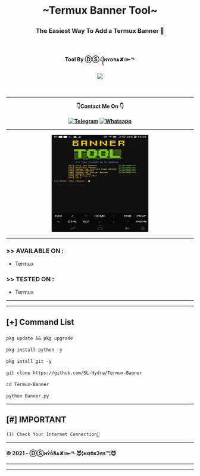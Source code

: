 <h1><p align= "center">~Termux Banner Tool~</p></h1>
<h3><p align= "center">The Easiest Way To Add a Termux Banner 🤗</p></h3><br>

<h4><p align = "center">Tool By ⒹⓈ᭄ʜʏᴅʀᴀ✘๛ˢᴸ<p><h4>
<div>  
<p align= "center">
<img src="https://www.udrop.com/file/6cKt/hack_49-1.jpg",width="80", height="80",alt="john-kener"/>
</p>
<br />
<hr />
<p align="center">
👇Contact Me On 👇<br><br>
<a href="https://t.me/MahiyaSL"><img title="Telegram " src="https://img.shields.io/badge/Telegram-red?style=for-the-badge&logo=telegram"></a>
<a href="https://wa.me/+94764480414"><img title="Whatsapp" src="https://img.shields.io/badge/WHATSAPP -red?style=for-the-badge&logo=whatsapp"></a>
</br>
<hr />
<p align="center">
<img src="https://github.com/SL-Hydra/Termux-Banner/blob/fda8216924d1cf81a4feb7fafc88846121ebe95d/Screenshot_20211221-152515.jpg" alt="Tool Home Image " width="260" height="260"/>
</p>
</div>

<hr />

### >> AVAILABLE ON :
* Termux

### >> TESTED ON :

* Termux

<hr>



<hr>

<h2><p align = "left">[+] Command List</p></h2>
	
	
<div align ="left">

```pkg update && pkg upgrade```

```pkg install python -y```

```pkg intall git -y```

```git clone https://github.com/SL-Hydra/Termux-Banner```

```cd Termux-Banner```

```python Banner.py```

</div>
	
<hr />
	     
## [#] IMPORTANT
	
	(1) Check Your Internet Connection📶

<hr />

#### © 2021 - ⒹⓈʜʏͥᴅᷧʀᷟᴀ✘๛ˢᴸ 😈¦нα¢к3яѕ™¦😈


<hr />
<hr />
